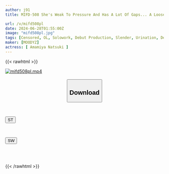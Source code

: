 ```yaml
---
author: j91
title: MIFD-508 She's Weak To Pressure And Has A Lot Of Gaps... A Loose-legged Masochistic Office Lady. Her Body Is An Erogenous Zone And She Gets Wet Instantly, And She Cums So Much That She Falls For The Dick, Half-crying And Losing Consciousness In Her Debut Amamiya Natsuki

url: /v/mifd508pl
date: 2024-06-28T01:55:00Z
image: "mifd508pl.jpg"
tags: [Censored, OL, Solowork, Debut Production, Slender, Urination, Deep Throating	]
maker: [MOODYZ]
actress: [ Amamiya Natsuki ]
---
```



{{< rawhtml >}}

<div class="video" data-videoid="K0JW83xR4bH03eB">
    <a href="javascript:;">
        <img src="/v/mifd508pl/mifd508pl.jpg" width="WIDTH" height="HEIGHT" alt="mifd508pl.mp4" loading="lazy">
    </a>
</div>

<script type="text/javascript" src="https://j91.asia/asset/on-demand-st.js"></script>

<br>
  <link rel="stylesheet" href="https://j91.asia/asset/bs5.css">
  
  <center>
  <button class="btn btn-primary" type="button" data-bs-toggle="collapse" data-bs-target=".multi-collapse" aria-expanded="false" aria-controls="multiCollapseExample1 multiCollapseExample2"><h2>Download</h2></button></center>
</p>
<div class="row">
  <div class="col">
    <div class="collapse multi-collapse" id="multiCollapseExample1">
      <div class="card card-body">
	      	      <br>
<div class="buttons">  
<p><a href="/v/mifd508pl/st.html" target="_blank"><button class="btn-hover color-3"><i class="fa fa-download"></i> ST</button></a></p></div>
    </div>
  </div>
</div>
  <div class="col">
    <div class="collapse multi-collapse" id="multiCollapseExample2">
      <div class="card card-body">
	      <br>
<div class="buttons">
<p><a href="/v/mifd508pl/sw.html" target="_blank"><button class="btn-hover color-2"><i class="fa fa-download"></i> SW</button></a></p></div>
<br><br>
      </div>
    </div>
  </div>
</div>

{{< /rawhtml >}}